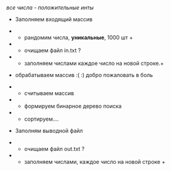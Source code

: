 _все числа - положительные инты_

* Заполняем входящий массив 
*   * рандомим числа, **уникальные**, 1000 шт +
*   * очищаем файл in.txt ?
*   * заполняем числами каждое число на новой строке.+

* обрабатываем массив :( :) добро пожаловать в боль
*   * считываем массив
*   * формируем бинарное дерево поиска
*   * сортируем....

* Заполням выводной файл
*   * очищаем файл out.txt ?
*   * заполняем числами, каждое число на новой строке +
